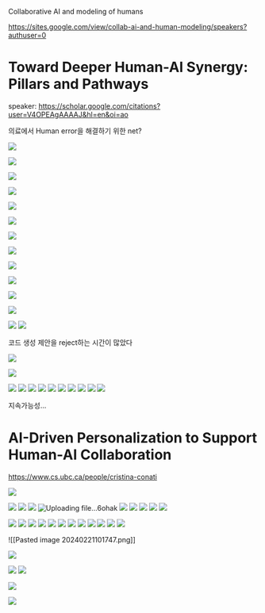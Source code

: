 Collaborative AI and modeling of humans

https://sites.google.com/view/collab-ai-and-human-modeling/speakers?authuser=0


# Toward Deeper Human-AI Synergy: Pillars and Pathways
 
speaker:  https://scholar.google.com/citations?user=V4OPEAgAAAAJ&hl=en&oi=ao

의료에서 Human error을 해결하기 위한 net?

![](https://i.imgur.com/hetGDO1.png)

![](https://i.imgur.com/N1AwfDr.png)

![](https://i.imgur.com/rwOI0O5.png)

![](https://i.imgur.com/S3ypl4e.png)

![](https://i.imgur.com/E3oR4hU.png)

![](https://i.imgur.com/b1mVc7Z.png)

![](https://i.imgur.com/Zip7UrM.png)

![](https://i.imgur.com/k94PrxS.png)

![](https://i.imgur.com/DxCBt3W.png)


![](https://i.imgur.com/fq7PO00.png)

![](https://i.imgur.com/TLtyiFo.png)

![](https://i.imgur.com/rCcRkJp.png)


![](https://i.imgur.com/QDYM77m.png)
![](https://i.imgur.com/H7r23PI.png)

코드 생성 제안을 reject하는 시간이 많았다 

![](https://i.imgur.com/3hXFdov.png)


![](https://i.imgur.com/xgnPYyY.png)

![](https://i.imgur.com/825cKX6.png)
![](https://i.imgur.com/VzcgrWL.png)
![](https://i.imgur.com/HK9q7U2.png)
![](https://i.imgur.com/1UrSpYd.png)
![](https://i.imgur.com/Yj2TMrS.png)
![](https://i.imgur.com/rfBzwkT.png)
![](https://i.imgur.com/8knV3Us.png)
![](https://i.imgur.com/6kGjX8v.png)
![](https://i.imgur.com/eqXIXvn.png)
![](https://i.imgur.com/rfhRdU0.png)


지속가능성...

# AI-Driven Personalization to Support Human-AI Collaboration
https://www.cs.ubc.ca/people/cristina-conati

![](https://i.imgur.com/USe5Sw0.png)

![](https://i.imgur.com/NijqY7q.png)
![](https://i.imgur.com/LjWZqy5.png)
![](https://i.imgur.com/QQqt8uP.png)
![Uploading file...6ohak]()
![](https://i.imgur.com/6F8ARGo.png)
![](https://i.imgur.com/Li5J1MD.png)
![](https://i.imgur.com/Yx5BTuG.png)
![](https://i.imgur.com/AyAxQR0.png)
![](https://i.imgur.com/dq3F6w0.png)

![](https://i.imgur.com/kYPLHLf.png)
![](https://i.imgur.com/0clJuWx.png)
![](https://i.imgur.com/lb46DUB.png)
![](https://i.imgur.com/Z81XvsI.png)
![](https://i.imgur.com/T0JeSKX.png)
![](https://i.imgur.com/MfNkKCM.png)
![](https://i.imgur.com/sQmkOR1.png)
![](https://i.imgur.com/ExBB3RU.png)
![](https://i.imgur.com/uSe74pK.png)
![](https://i.imgur.com/Regfj8X.png)
![](https://i.imgur.com/xAb4gZX.png)
![](https://i.imgur.com/W69GMzN.png)

![[Pasted image 20240221101747.png]]<!--⚠️Imgur upload failed, check dev console-->

![](https://i.imgur.com/vAsH2AT.png)

![](https://i.imgur.com/rSIUbzt.png)
![](https://i.imgur.com/gePcZRD.png)



![](https://i.imgur.com/gnZdZSk.png)

![](https://i.imgur.com/5n6pLU2.png)